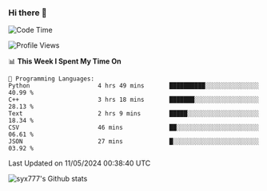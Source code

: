 ### Hi there 👋

<!--
**syx777/syx777** is a ✨ _special_ ✨ repository because its `README.md` (this file) appears on your GitHub profile.

Here are some ideas to get you started:

- 🔭 I’m currently working on ...
- 🌱 I’m currently learning ...
- 👯 I’m looking to collaborate on ...
- 🤔 I’m looking for help with ...
- 💬 Ask me about ...
- 📫 How to reach me: ...
- 😄 Pronouns: ...
- ⚡ Fun fact: ...
-->
<!--START_SECTION:waka-->
![Code Time](http://img.shields.io/badge/Code%20Time-78%20hrs%2055%20mins-blue)

![Profile Views](http://img.shields.io/badge/Profile%20Views-78-blue)

📊 **This Week I Spent My Time On** 

```text
💬 Programming Languages: 
Python                   4 hrs 49 mins       ██████████░░░░░░░░░░░░░░░   40.99 % 
C++                      3 hrs 18 mins       ███████░░░░░░░░░░░░░░░░░░   28.13 % 
Text                     2 hrs 9 mins        █████░░░░░░░░░░░░░░░░░░░░   18.34 % 
CSV                      46 mins             ██░░░░░░░░░░░░░░░░░░░░░░░   06.61 % 
JSON                     27 mins             █░░░░░░░░░░░░░░░░░░░░░░░░   03.92 % 
```


 Last Updated on 11/05/2024 00:38:40 UTC
<!--END_SECTION:waka-->

![syx777's Github stats](https://github-readme-stats.vercel.app/api?username=syx777&show_icons=true&count_private=true)

